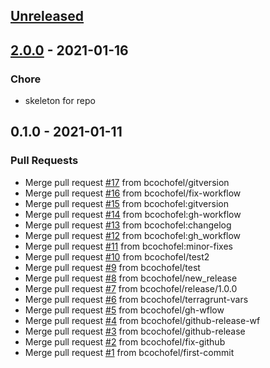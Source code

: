 <a name="unreleased"></a>
## [Unreleased]


<a name="2.0.0"></a>
## [2.0.0] - 2021-01-16
### Chore
- skeleton for repo


<a name="0.1.0"></a>
## 0.1.0 - 2021-01-11
### Pull Requests
- Merge pull request [#17](https://github.com/bcochofel/terragrunt-azure-infrastructure/issues/17) from bcochofel/gitversion
- Merge pull request [#16](https://github.com/bcochofel/terragrunt-azure-infrastructure/issues/16) from bcochofel/fix-workflow
- Merge pull request [#15](https://github.com/bcochofel/terragrunt-azure-infrastructure/issues/15) from bcochofel:gitversion
- Merge pull request [#14](https://github.com/bcochofel/terragrunt-azure-infrastructure/issues/14) from bcochofel:gh-workflow
- Merge pull request [#13](https://github.com/bcochofel/terragrunt-azure-infrastructure/issues/13) from bcochofel:changelog
- Merge pull request [#12](https://github.com/bcochofel/terragrunt-azure-infrastructure/issues/12) from bcochofel:gh_workflow
- Merge pull request [#11](https://github.com/bcochofel/terragrunt-azure-infrastructure/issues/11) from bcochofel:minor-fixes
- Merge pull request [#10](https://github.com/bcochofel/terragrunt-azure-infrastructure/issues/10) from bcochofel/test2
- Merge pull request [#9](https://github.com/bcochofel/terragrunt-azure-infrastructure/issues/9) from bcochofel/test
- Merge pull request [#8](https://github.com/bcochofel/terragrunt-azure-infrastructure/issues/8) from bcochofel/new_release
- Merge pull request [#7](https://github.com/bcochofel/terragrunt-azure-infrastructure/issues/7) from bcochofel/release/1.0.0
- Merge pull request [#6](https://github.com/bcochofel/terragrunt-azure-infrastructure/issues/6) from bcochofel/terragrunt-vars
- Merge pull request [#5](https://github.com/bcochofel/terragrunt-azure-infrastructure/issues/5) from bcochofel/gh-wflow
- Merge pull request [#4](https://github.com/bcochofel/terragrunt-azure-infrastructure/issues/4) from bcochofel/github-release-wf
- Merge pull request [#3](https://github.com/bcochofel/terragrunt-azure-infrastructure/issues/3) from bcochofel/github-release
- Merge pull request [#2](https://github.com/bcochofel/terragrunt-azure-infrastructure/issues/2) from bcochofel/fix-github
- Merge pull request [#1](https://github.com/bcochofel/terragrunt-azure-infrastructure/issues/1) from bcochofel/first-commit


[Unreleased]: https://github.com/bcochofel/terragrunt-azure-infrastructure/compare/2.0.0...HEAD
[2.0.0]: https://github.com/bcochofel/terragrunt-azure-infrastructure/compare/0.1.0...2.0.0
